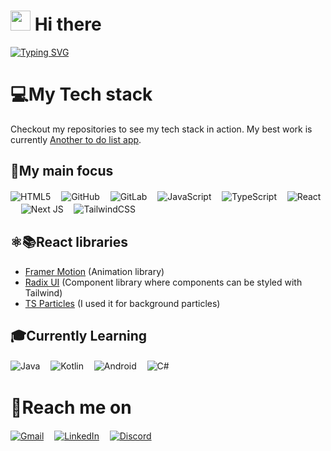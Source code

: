 # <img src="https://media.giphy.com/media/hvRJCLFzcasrR4ia7z/giphy.gif" width="32px" height="32px"> Hi there 

[![Typing SVG](https://readme-typing-svg.demolab.com?font=Calibri&weight=700&size=34&pause=1000&color=FF07AF&vCenter=true&width=435&lines=I'm+Miroslav+Novotn%C3%BD;I'm+a+IT+student;I+like+making+web+apps;Check+out+my+projects;Welcome+to+my+github+page)](https://git.io/typing-svg)

# 💻My Tech stack

Checkout my repositories to see my tech stack in action. My best work is currently [Another to do list app](https://github.com/Miraneek/Another-To-Do-List-App).

## 🚀My main focus

![HTML5](https://img.shields.io/badge/html5-%23E34F26.svg?style=for-the-badge&logo=html5&logoColor=white)ㅤ
![GitHub](https://img.shields.io/badge/github-%23121011.svg?style=for-the-badge&logo=github&logoColor=white)ㅤ
![GitLab](https://img.shields.io/badge/gitlab-%23181717.svg?style=for-the-badge&logo=gitlab&logoColor=white)ㅤ
![JavaScript](https://img.shields.io/badge/javascript-%23323330.svg?style=for-the-badge&logo=javascript&logoColor=%23F7DF1E)ㅤ
![TypeScript](https://img.shields.io/badge/typescript-%23007ACC.svg?style=for-the-badge&logo=typescript&logoColor=white)ㅤ
![React](https://img.shields.io/badge/react-%2320232a.svg?style=for-the-badge&logo=react&logoColor=%2361DAFB)ㅤ
![Next JS](https://img.shields.io/badge/Next-black?style=for-the-badge&logo=next.js&logoColor=white)ㅤ
![TailwindCSS](https://img.shields.io/badge/tailwindcss-%2338B2AC.svg?style=for-the-badge&logo=tailwind-css&logoColor=white)ㅤ

## ⚛️📚React libraries

- [Framer Motion](https://www.framer.com/motion/) (Animation library)
- [Radix UI](https://www.radix-ui.com) (Component library where components can be styled with Tailwind)
- [TS Particles](https://particles.js.org) (I used it for background particles)


## 🎓Currently Learning

![Java](https://img.shields.io/badge/java-%23ED8B00.svg?style=for-the-badge&logo=openjdk&logoColor=white)ㅤ
![Kotlin](https://img.shields.io/badge/kotlin-%237F52FF.svg?style=for-the-badge&logo=kotlin&logoColor=white)ㅤ
![Android](https://img.shields.io/badge/Android-3DDC84?style=for-the-badge&logo=android&logoColor=white)ㅤ
![C#](https://img.shields.io/badge/c%23-%23239120.svg?style=for-the-badge&logo=csharp&logoColor=white)ㅤ

# 📝Reach me on
[![Gmail](https://img.shields.io/badge/Gmail-D14836?style=for-the-badge&logo=gmail&logoColor=white)](mailto:miroslav.novotny64@gmail.com)ㅤ
[![LinkedIn](https://img.shields.io/badge/linkedin-%230077B5.svg?style=for-the-badge&logo=linkedin&logoColor=white)](https://www.linkedin.com/in/miroslav-novotný-8a436b26b/)ㅤ
[![Discord](https://img.shields.io/badge/Discord-%235865F2.svg?style=for-the-badge&logo=discord&logoColor=white)](https://www.discordapp.com/users/666281311509545002)ㅤ
